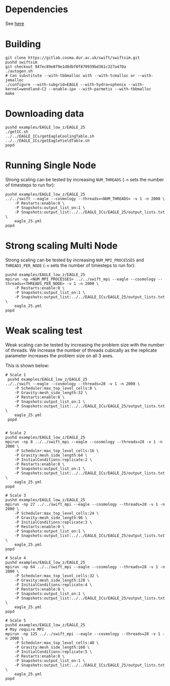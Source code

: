 
# Dependencies
See [here](../deps.markdown)


# Building


    git clone https://gitlab.cosma.dur.ac.uk/swift/swiftsim.git
    pushd swiftsim
    git checkout 947ec89e8f9e1d8dbf0f870939bd361c327a470a
    ./autogen.sh
    # Can substitute --with-tbbmalloc with --with-tcmalloc or --with-jemalloc
    ./configure --with-subgrid=EAGLE --with-hydro=sphenix --with-kernel=wendland-C2 --enable-ipo --with-parmetis --with-tbbmalloc
    make

# Downloading data


    pushd examples/EAGLE_low_z/EAGLE_25
    ./getIC.sh
    ../../EAGLE_ICs/getEagleCoolingTable.sh
    ../../EAGLE_ICs/getEagleYieldTable.sh
    popd


# Running Single Node
Strong scaling can be tested by increasing `NUM_THREADS` (`-n` sets the number of timesteps to run for):


    pushd examples/EAGLE_low_z/EAGLE_25
    ../../swift --eagle --cosmology --threads=<NUM_THREADS> -v 1 -n 2000 \
        -P Restarts:enable:0 \
        -P Snapshots:output_list_on:1 \
        -P Snapshots:output_list:../../EAGLE_ICs/EAGLE_25/output_lists.txt \
        eagle_25.yml
    popd


# Strong scaling Multi Node
Strong scaling can be tested by increasing `NUM_MPI_PROCESSES` and `THREADS_PER_NODE` (`-n` sets the number of timesteps to run for):


    pushd examples/EAGLE_low_z/EAGLE_25
    mpirun -np <NUM_MPI_PROCESSES> ../../swift_mpi --eagle --cosmology --threads=<THREADS_PER_NODE> -v 1 -n 2000 \
        -P Restarts:enable:0 \
        -P Snapshots:output_list_on:1 \
        -P Snapshots:output_list:../../EAGLE_ICs/EAGLE_25/output_lists.txt \
        eagle_25.yml
    popd


# Weak scaling test
Weak scaling can be tested by increasing the problem size with the number of threads.
We increase the number of threads cubically as the replicate parameter increases the problem size on all 3 axes.

This is shown below:



    # Scale 1
     pushd examples/EAGLE_low_z/EAGLE_25
    ../../swift --eagle --cosmology --threads=28 -v 1 -n 2000 \
        -P Scheduler:max_top_level_cells:8 \
        -P Gravity:mesh_side_length:32 \
        -P Restarts:enable:0 \
        -P Snapshots:output_list_on:1 \
        -P Snapshots:output_list:../../EAGLE_ICs/EAGLE_25/output_lists.txt \
        eagle_25.yml
     popd


    # Scale 2
    pushd examples/EAGLE_low_z/EAGLE_25
    mpirun -np 8 ../../swift_mpi --eagle --cosmology --threads=28 -v 1 -n 2000 \
        -P Scheduler:max_top_level_cells:16 \
        -P Gravity:mesh_side_length:64 \
        -P InitialConditions:replicate:2 \
        -P Restarts:enable:0 \
        -P Snapshots:output_list_on:1 \
        -P Snapshots:output_list:../../EAGLE_ICs/EAGLE_25/output_lists.txt \
        eagle_25.yml
    popd

    # Scale 3
    pushd examples/EAGLE_low_z/EAGLE_25
    mpirun -np 27 ../../swift_mpi --eagle --cosmology --threads=28 -v 1 -n 2000 \
        -P Scheduler:max_top_level_cells:24 \
        -P Gravity:mesh_side_length:96 \
        -P InitialConditions:replicate:3 \
        -P Restarts:enable:0 \
        -P Snapshots:output_list_on:1 \
        -P Snapshots:output_list:../../EAGLE_ICs/EAGLE_25/output_lists.txt \
        eagle_25.yml
    popd

    # Scale 4
    pushd examples/EAGLE_low_z/EAGLE_25
    mpirun -np 64 ../../swift_mpi --eagle --cosmology --threads=28 -v 1 -n 2000 \
        -P Scheduler:max_top_level_cells:32 \
        -P Gravity:mesh_side_length:128 \
        -P InitialConditions:replicate:4 \
        -P Restarts:enable:0 \
        -P Snapshots:output_list_on:1 \
        -P Snapshots:output_list:../../EAGLE_ICs/EAGLE_25/output_lists.txt \
        eagle_25.yml
    popd

    # Scale 5
    pushd examples/EAGLE_low_z/EAGLE_25
    # May require MPI
    mpirun -np 125 ../../swift_mpi --eagle --cosmology --threads=28 -v 1 -n 2000 \
        -P Scheduler:max_top_level_cells:40 \
        -P Gravity:mesh_side_length:160 \
        -P InitialConditions:replicate:5 \
        -P Restarts:enable:0 \
        -P Snapshots:output_list_on:1 \
        -P Snapshots:output_list:../../EAGLE_ICs/EAGLE_25/output_lists.txt \
        eagle_25.yml
    popd

